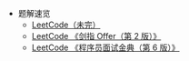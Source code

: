 - 题解速览
  - [LeetCode（未完）](/solution/README.md)
  - [LeetCode 《剑指 Offer（第 2 版）》](/lcof/README.md)
  - [LeetCode 《程序员面试金典（第 6 版）》](/lcci/README.md)
